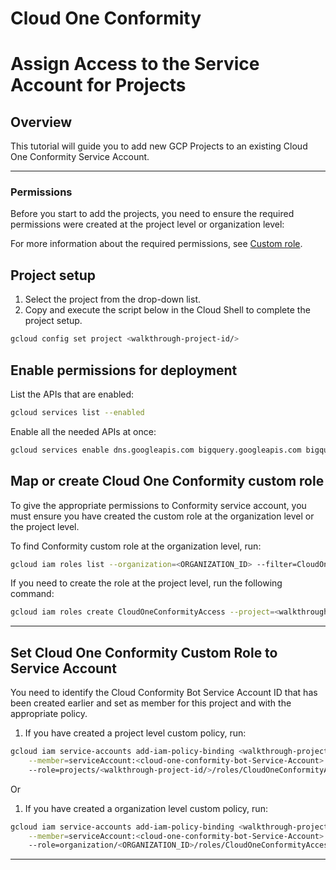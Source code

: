 # Cloud One Conformity

# Assign Access to the Service Account for Projects

## Overview

<walkthrough-tutorial-duration duration="10"></walkthrough-tutorial-duration>

This tutorial will guide you to add new GCP Projects to an existing Cloud One Conformity Service Account.

--------------------------------

### Permissions

Before you start to add the projects, you need to ensure the required permissions were created at the project level or organization level:

For more information about the required permissions, see [Custom role](https://cloudone.trendmicro.com/docs/conformity/add-a-gcp-account/#create-a-custom-role).

## Project setup

1. Select the project from the drop-down list.
2. Copy and execute the script below in the Cloud Shell to complete the project setup.

<walkthrough-project-setup></walkthrough-project-setup>

```sh
gcloud config set project <walkthrough-project-id/>
```


## Enable permissions for deployment

List the APIs that are enabled:

```sh
gcloud services list --enabled
```

Enable all the needed APIs at once:

```sh
gcloud services enable dns.googleapis.com bigquery.googleapis.com bigquerymigration.googleapis.com bigquerystorage.googleapis.com cloudapis.googleapis.com cloudresourcemanager.googleapis.com iam.googleapis.com accessapproval.googleapis.com cloudkms.googleapis.com compute.googleapis.com storage.googleapis.com sqladmin.googleapis.com dataproc.googleapis.com container.googleapis.com logging.googleapis.com pubsub.googleapis.com cloudresourcemanager.googleapis.com
```

## Map or create Cloud One Conformity custom role

To give the appropriate permissions to Conformity service account, you must ensure you have created the custom role at the organization level or the project level. 

To find Conformity custom role at the organization level, run:

```sh
gcloud iam roles list --organization=<ORGANIZATION_ID> --filter=CloudOneConformityAccess
```

If you need to create the role at the project level, run the following command:

```sh
gcloud iam roles create CloudOneConformityAccess --project=<walkthrough-project-id/> --file=./cc-roles.yaml
```

--------------------------------

## Set Cloud One Conformity Custom Role to Service Account

You need to identify the Cloud Conformity Bot Service Account ID that has been created earlier and set as member for this project and with the appropriate policy.

1. If you have created a project level custom policy, run:

```sh
gcloud iam service-accounts add-iam-policy-binding <walkthrough-project-id/> \
    --member=serviceAccount:<cloud-one-conformity-bot-Service-Account>
    --role=projects/<walkthrough-project-id/>/roles/CloudOneConformityAccess
```

Or

1. If you have created a organization level custom policy, run:

```sh
gcloud iam service-accounts add-iam-policy-binding <walkthrough-project-id/> \
    --member=serviceAccount:<cloud-one-conformity-bot-Service-Account>
    --role=organization/<ORGANIZATION_ID>/roles/CloudOneConformityAccess
```


--------------------------------
